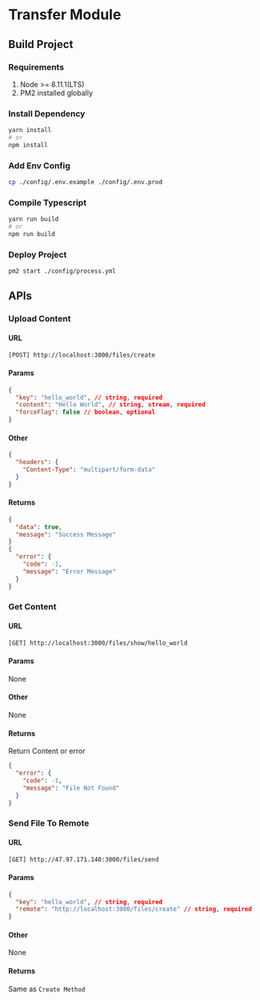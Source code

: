 # Transfer Module

## Build Project

### Requirements

1.  Node >= 8.11.1(LTS)
2.  PM2 installed globally

### Install Dependency

```bash
yarn install
# or
npm install
```

### Add Env Config

```bash
cp ./config/.env.example ./config/.env.prod
```

### Compile Typescript

```bash
yarn run build
# or
npm run build
```

### Deploy Project

```bash
pm2 start ./config/process.yml
```

## APIs

### Upload Content

#### URL

```bash
[POST] http://localhost:3000/files/create
```

#### Params

```json
{
  "key": "hello_world", // string, required
  "content": "Hello World", // string, stream, required
  "forceFlag": false // boolean, optional
}
```

#### Other

```json
{
  "headers": {
    "Content-Type": "multipart/form-data"
  }
}
```

#### Returns

```json
{
  "data": true,
  "message": "Success Message"
}
{
  "error": {
    "code": -1,
    "message": "Error Message"
  }
}
```

### Get Content

#### URL

```bash
[GET] http://localhost:3000/files/show/hello_world
```

#### Params

None

#### Other

None

#### Returns

Return Content or error

```json
{
  "error": {
    "code": -1,
    "message": "File Not Found"
  }
}
```

### Send File To Remote

#### URL

```bash
[GET] http://47.97.171.140:3000/files/send
```

#### Params

```json
{
  "key": "hello_world", // string, required
  "remote": "http://localhost:3000/files/create" // string, required
}
```

#### Other

None

#### Returns

Same as `Create Method`
